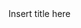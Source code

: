 <!DOCTYPE html>
<html>
<head>
<meta charset="UTF-8">
<meta walidelhaimeur.github.io/lashoras14/webContent
<title>Insert title here</title>
</head>
<body>

</body>
</html>
